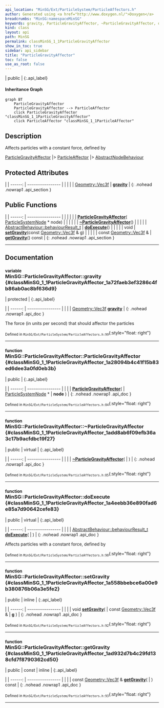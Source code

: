 ```yaml
---
api_location: "MinSG/Ext/ParticleSystem/ParticleAffectors.h"
author: Generated using <a href="http://www.doxygen.nl/">Doxygen</a>
breadcrumbs: "MinSG:namespaceMinSG"
keywords: gravity, ParticleGravityAffector, ~ParticleGravityAffector, doExecute, setGravity, getGravity
kind: class
layout: api
path: MinSG
permalink: classMinSG_1_1ParticleGravityAffector
show_in_toc: true
sidebar: api_sidebar
title: "ParticleGravityAffector"
toc: false
use_as_root: false
---
```


| public |
{:.api_label}

#### Inheritance Graph

```mermaid
graph BT
	ParticleGravityAffector
	ParticleGravityAffector --> ParticleAffector
	click ParticleGravityAffector "classMinSG_1_1ParticleGravityAffector"
	click ParticleAffector "classMinSG_1_1ParticleAffector"
```

## Description



Affects particles with a constant force, defined by <gravity>

 [ParticleGravityAffector](classMinSG_1_1ParticleGravityAffector) |> [ParticleAffector](classMinSG_1_1ParticleAffector) |> [AbstractNodeBehaviour](classMinSG_1_1AbstractNodeBehaviour) 



## Protected Attributes

|
| ------: | ----------------- |
|  | |
| [Geometry::Vec3f](namespaceGeometry#namespaceGeometry_1a5b269b6a82917f18e344231ecf8e6566) | **[gravity](#classMinSG_1_1ParticleGravityAffector_1a72faeb3ef3286c4fb86ab0ac8bf636d9)**  |
{: .nohead .nowrap1 .api_section }


## Public Functions

|
| ------: | ----------------- |
|  | |
|  | **[ParticleGravityAffector](#classMinSG_1_1ParticleGravityAffector_1a28094b4c41f15b83ed6dee3a0fd0eb3b)**( [ParticleSystemNode](classMinSG_1_1ParticleSystemNode) * node) |
|  | |
|  | **[~ParticleGravityAffector](#classMinSG_1_1ParticleGravityAffector_1add8ab6f09efb36a3c17b9acfdbc19f27)**() |
|  | |
| [AbstractBehaviour::behaviourResult_t](classMinSG_1_1Behavior#classMinSG_1_1Behavior_1afbd60a8df73dc581d2d00a1483f630ef) | **[doExecute](#classMinSG_1_1ParticleGravityAffector_1a4eebb36e890fad6e85a7d90642cefe83)**() |
|  | |
| void | **[setGravity](#classMinSG_1_1ParticleGravityAffector_1a558bbebce6a00e9b380876b06a3e5fe2)**(const [Geometry::Vec3f](namespaceGeometry#namespaceGeometry_1a5b269b6a82917f18e344231ecf8e6566) & g) |
|  | |
| const [Geometry::Vec3f](namespaceGeometry#namespaceGeometry_1a5b269b6a82917f18e344231ecf8e6566) & | **[getGravity](#classMinSG_1_1ParticleGravityAffector_1ad932d7b4c29fd138cfd7f8790362cd50)**() const |
{: .nohead .nowrap1 .api_section }


-------------------------------------------------------------------

## Documentation

### <small>variable</small><br/> MinSG::ParticleGravityAffector::gravity {#classMinSG_1_1ParticleGravityAffector_1a72faeb3ef3286c4fb86ab0ac8bf636d9}

| protected |
{:.api_label}

|
| ------: | ----------------- |
|  |
| [Geometry::Vec3f](namespaceGeometry#namespaceGeometry_1a5b269b6a82917f18e344231ecf8e6566) **[gravity](#classMinSG_1_1ParticleGravityAffector_1a72faeb3ef3286c4fb86ab0ac8bf636d9)**  |
{: .nohead .nowrap1 .api_doc }



The force (in units per second) that should affector the particles



<sub>Defined in `MinSG/Ext/ParticleSystem/ParticleAffectors.h:99`</sub>{:style="float: right"}

-------------------------------------------------------------------

### <small>function</small><br/> MinSG::ParticleGravityAffector::ParticleGravityAffector {#classMinSG_1_1ParticleGravityAffector_1a28094b4c41f15b83ed6dee3a0fd0eb3b}

| public |
{:.api_label}

|
| ------: | ----------------- |
|  |
|  **[ParticleGravityAffector](#classMinSG_1_1ParticleGravityAffector_1a28094b4c41f15b83ed6dee3a0fd0eb3b)**( |  [ParticleSystemNode](classMinSG_1_1ParticleSystemNode) * | **node** ) |
{: .nohead .nowrap1 .api_doc }





<sub>Defined in `MinSG/Ext/ParticleSystem/ParticleAffectors.h:84`</sub>{:style="float: right"}

-------------------------------------------------------------------

### <small>function</small><br/> MinSG::ParticleGravityAffector::~ParticleGravityAffector {#classMinSG_1_1ParticleGravityAffector_1add8ab6f09efb36a3c17b9acfdbc19f27}

| public | virtual |
{:.api_label}

|
| ------: | ----------------- |
|  |
|  **[~ParticleGravityAffector](#classMinSG_1_1ParticleGravityAffector_1add8ab6f09efb36a3c17b9acfdbc19f27)**( |  ) |
{: .nohead .nowrap1 .api_doc }





<sub>Defined in `MinSG/Ext/ParticleSystem/ParticleAffectors.h:85`</sub>{:style="float: right"}

-------------------------------------------------------------------

### <small>function</small><br/> MinSG::ParticleGravityAffector::doExecute {#classMinSG_1_1ParticleGravityAffector_1a4eebb36e890fad6e85a7d90642cefe83}

| public | virtual |
{:.api_label}

|
| ------: | ----------------- |
|  |
| [AbstractBehaviour::behaviourResult_t](classMinSG_1_1Behavior#classMinSG_1_1Behavior_1afbd60a8df73dc581d2d00a1483f630ef) **[doExecute](#classMinSG_1_1ParticleGravityAffector_1a4eebb36e890fad6e85a7d90642cefe83)**( |  ) |
{: .nohead .nowrap1 .api_doc }



Affects particles with a constant force, defined by <gravity>



<sub>Defined in `MinSG/Ext/ParticleSystem/ParticleAffectors.h:90`</sub>{:style="float: right"}

-------------------------------------------------------------------

### <small>function</small><br/> MinSG::ParticleGravityAffector::setGravity {#classMinSG_1_1ParticleGravityAffector_1a558bbebce6a00e9b380876b06a3e5fe2}

| public | inline |
{:.api_label}

|
| ------: | ----------------- |
|  |
| void **[setGravity](#classMinSG_1_1ParticleGravityAffector_1a558bbebce6a00e9b380876b06a3e5fe2)**( | const [Geometry::Vec3f](namespaceGeometry#namespaceGeometry_1a5b269b6a82917f18e344231ecf8e6566) & | **g** ) |
{: .nohead .nowrap1 .api_doc }





<sub>Defined in `MinSG/Ext/ParticleSystem/ParticleAffectors.h:92`</sub>{:style="float: right"}

-------------------------------------------------------------------

### <small>function</small><br/> MinSG::ParticleGravityAffector::getGravity {#classMinSG_1_1ParticleGravityAffector_1ad932d7b4c29fd138cfd7f8790362cd50}

| public | const | inline |
{:.api_label}

|
| ------: | ----------------- |
|  |
| const [Geometry::Vec3f](namespaceGeometry#namespaceGeometry_1a5b269b6a82917f18e344231ecf8e6566) & **[getGravity](#classMinSG_1_1ParticleGravityAffector_1ad932d7b4c29fd138cfd7f8790362cd50)**( |  ) const |
{: .nohead .nowrap1 .api_doc }





<sub>Defined in `MinSG/Ext/ParticleSystem/ParticleAffectors.h:93`</sub>{:style="float: right"}

-------------------------------------------------------------------

